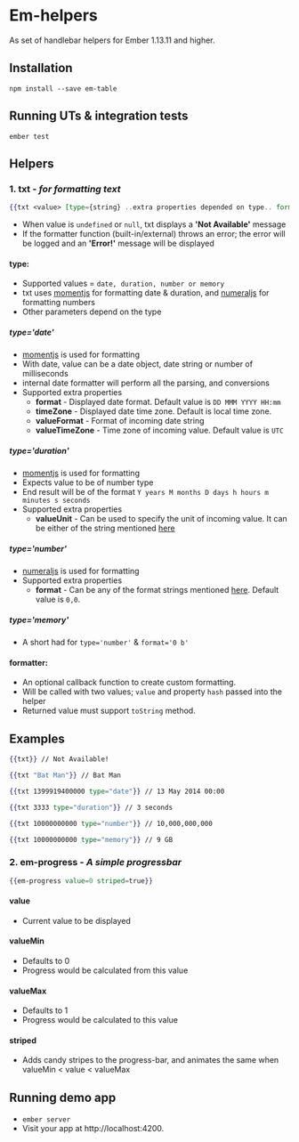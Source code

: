 # Em-helpers

As set of handlebar helpers for Ember 1.13.11 and higher.

## Installation

`npm install --save em-table`

## Running UTs & integration tests

`ember test`

## Helpers

### 1. txt - _for formatting text_

```hbs
{{txt <value> [type={string} ..extra properties depended on type.. formatter={Function} ]}}
```

- When value is `undefined` or `null`, txt displays a **'Not Available'** message
- If the formatter function (built-in/external) throws an error; the error will be logged and an **'Error!'** message will be displayed

#### type:
- Supported values = `date, duration, number or memory`
- txt uses [momentjs](http://momentjs.com) for formatting date & duration, and [numeraljs](http://numeraljs.com/) for formatting numbers
- Other parameters depend on the type

##### type='date'
- [momentjs](http://momentjs.com) is used for formatting
- With date, value can be a date object, date string or number of milliseconds
- internal date formatter will perform all the parsing, and conversions
- Supported extra properties
  - **format** - Displayed date format. Default value is `DD MMM YYYY HH:mm`
  - **timeZone** - Displayed date time zone. Default is local time zone.
  - **valueFormat** - Format of incoming date string
  - **valueTimeZone** - Time zone of incoming value. Default value is `UTC`

##### type='duration'
- [momentjs](http://momentjs.com) is used for formatting
- Expects value to be of number type
- End result will be of the format `Y years M months D days h hours m minutes s seconds`
- Supported extra properties
  - **valueUnit** - Can be used to specify the unit of incoming value. It can be either of the string mentioned [here](http://momentjs.com/docs/#/durations/creating/)

##### type='number'
- [numeraljs](http://numeraljs.com/) is used for formatting
- Supported extra properties
  - **format** - Can be any of the format strings mentioned [here](http://numeraljs.com/). Default value is `0,0`.

##### type='memory'
- A short had for `type='number'` & `format='0 b'`

#### formatter:
- An optional callback function to create custom formatting.
- Will be called with two values; `value` and property `hash` passed into the helper
- Returned value must support `toString` method.

## Examples

```hbs
{{txt}} // Not Available!
```
```hbs
{{txt "Bat Man"}} // Bat Man
```
```hbs
{{txt 1399919400000 type="date"}} // 13 May 2014 00:00
```
```hbs
{{txt 3333 type="duration"}} // 3 seconds
```
```hbs
{{txt 10000000000 type="number"}} // 10,000,000,000
```
```hbs
{{txt 10000000000 type="memory"}} // 9 GB
```

### 2. em-progress - _A simple progressbar_

```hbs
{{em-progress value=0 striped=true}}
```

#### value
  - Current value to be displayed

#### valueMin
  - Defaults to 0
  - Progress would be calculated from this value

#### valueMax
  - Defaults to 1
  - Progress would be calculated to this value

#### striped
  - Adds candy stripes to the progress-bar, and animates the same when valueMin < value < valueMax

## Running demo app

* `ember server`
* Visit your app at http://localhost:4200.
